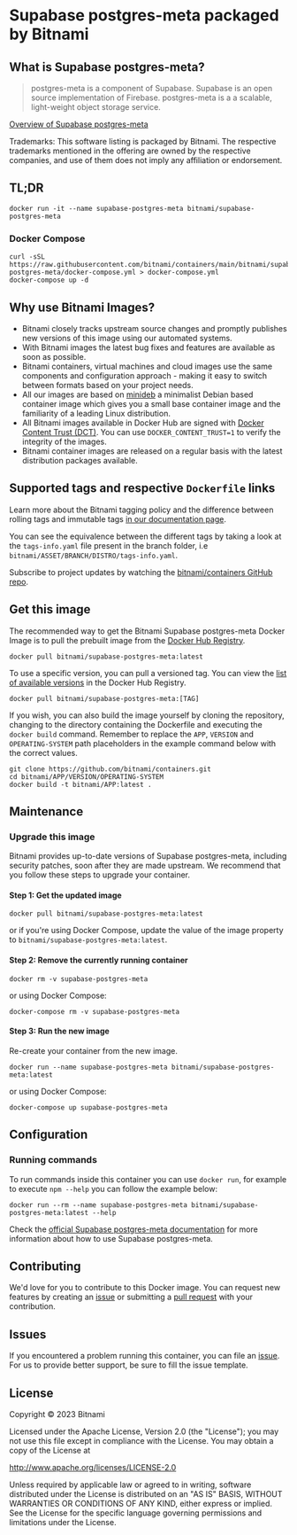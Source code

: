 # Supabase postgres-meta packaged by Bitnami

## What is Supabase postgres-meta?

> postgres-meta is a component of Supabase. Supabase is an open source implementation of Firebase. postgres-meta is a a scalable, light-weight object storage service.

[Overview of Supabase postgres-meta](https://github.com/supabase/postgres-meta)

Trademarks: This software listing is packaged by Bitnami. The respective trademarks mentioned in the offering are owned by the respective companies, and use of them does not imply any affiliation or endorsement.

## TL;DR

```console
docker run -it --name supabase-postgres-meta bitnami/supabase-postgres-meta
```

### Docker Compose

```console
curl -sSL https://raw.githubusercontent.com/bitnami/containers/main/bitnami/supabase-postgres-meta/docker-compose.yml > docker-compose.yml
docker-compose up -d
```

## Why use Bitnami Images?

* Bitnami closely tracks upstream source changes and promptly publishes new versions of this image using our automated systems.
* With Bitnami images the latest bug fixes and features are available as soon as possible.
* Bitnami containers, virtual machines and cloud images use the same components and configuration approach - making it easy to switch between formats based on your project needs.
* All our images are based on [minideb](https://github.com/bitnami/minideb) a minimalist Debian based container image which gives you a small base container image and the familiarity of a leading Linux distribution.
* All Bitnami images available in Docker Hub are signed with [Docker Content Trust (DCT)](https://docs.docker.com/engine/security/trust/content_trust/). You can use `DOCKER_CONTENT_TRUST=1` to verify the integrity of the images.
* Bitnami container images are released on a regular basis with the latest distribution packages available.

## Supported tags and respective `Dockerfile` links

Learn more about the Bitnami tagging policy and the difference between rolling tags and immutable tags [in our documentation page](https://docs.bitnami.com/tutorials/understand-rolling-tags-containers/).

You can see the equivalence between the different tags by taking a look at the `tags-info.yaml` file present in the branch folder, i.e `bitnami/ASSET/BRANCH/DISTRO/tags-info.yaml`.

Subscribe to project updates by watching the [bitnami/containers GitHub repo](https://github.com/bitnami/containers).

## Get this image

The recommended way to get the Bitnami Supabase postgres-meta Docker Image is to pull the prebuilt image from the [Docker Hub Registry](https://hub.docker.com/r/bitnami/supabase-postgres-meta).

```console
docker pull bitnami/supabase-postgres-meta:latest
```

To use a specific version, you can pull a versioned tag. You can view the [list of available versions](https://hub.docker.com/r/bitnami/supabase-postgres-meta/tags/) in the Docker Hub Registry.

```console
docker pull bitnami/supabase-postgres-meta:[TAG]
```

If you wish, you can also build the image yourself by cloning the repository, changing to the directory containing the Dockerfile and executing the `docker build` command. Remember to replace the `APP`, `VERSION` and `OPERATING-SYSTEM` path placeholders in the example command below with the correct values.

```console
git clone https://github.com/bitnami/containers.git
cd bitnami/APP/VERSION/OPERATING-SYSTEM
docker build -t bitnami/APP:latest .
```

## Maintenance

### Upgrade this image

Bitnami provides up-to-date versions of Supabase postgres-meta, including security patches, soon after they are made upstream. We recommend that you follow these steps to upgrade your container.

#### Step 1: Get the updated image

```console
docker pull bitnami/supabase-postgres-meta:latest
```

or if you're using Docker Compose, update the value of the image property to `bitnami/supabase-postgres-meta:latest`.

#### Step 2: Remove the currently running container

```console
docker rm -v supabase-postgres-meta
```

or using Docker Compose:

```console
docker-compose rm -v supabase-postgres-meta
```

#### Step 3: Run the new image

Re-create your container from the new image.

```console
docker run --name supabase-postgres-meta bitnami/supabase-postgres-meta:latest
```

or using Docker Compose:

```console
docker-compose up supabase-postgres-meta
```

## Configuration

### Running commands

To run commands inside this container you can use `docker run`, for example to execute `npm --help` you can follow the example below:

```console
docker run --rm --name supabase-postgres-meta bitnami/supabase-postgres-meta:latest --help
```

Check the [official Supabase postgres-meta documentation](https://github.com/supabase/postgres-meta) for more information about how to use Supabase postgres-meta.

## Contributing

We'd love for you to contribute to this Docker image. You can request new features by creating an [issue](https://github.com/bitnami/containers/issues) or submitting a [pull request](https://github.com/bitnami/containers/pulls) with your contribution.

## Issues

If you encountered a problem running this container, you can file an [issue](https://github.com/bitnami/containers/issues/new/choose). For us to provide better support, be sure to fill the issue template.

## License

Copyright &copy; 2023 Bitnami

Licensed under the Apache License, Version 2.0 (the "License");
you may not use this file except in compliance with the License.
You may obtain a copy of the License at

<http://www.apache.org/licenses/LICENSE-2.0>

Unless required by applicable law or agreed to in writing, software
distributed under the License is distributed on an "AS IS" BASIS,
WITHOUT WARRANTIES OR CONDITIONS OF ANY KIND, either express or implied.
See the License for the specific language governing permissions and
limitations under the License.
